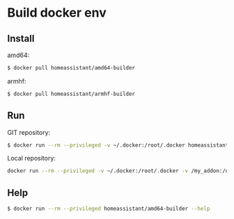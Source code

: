 # Build docker env

## Install

amd64:
```bash
$ docker pull homeassistant/amd64-builder
```

armhf:
```bash
$ docker pull homeassistant/armhf-builder
```

## Run

GIT repository:
```bash
$ docker run --rm --privileged -v ~/.docker:/root/.docker homeassistant/amd64-builder --all -t addon-folder -r https://github.com/xy/addons -b branchname
```

Local repository:
```bash
docker run --rm --privileged -v ~/.docker:/root/.docker -v /my_addon:/data homeassistant/amd64-builder --all -t /data
```

## Help

```bash
$ docker run --rm --privileged homeassistant/amd64-builder --help
```

